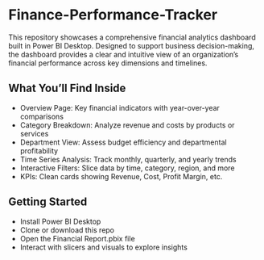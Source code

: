# Finance-Performance-Tracker

This repository showcases a comprehensive financial analytics dashboard built in Power BI Desktop. Designed to support business decision-making, the dashboard provides a clear and intuitive view of an organization’s financial performance across key dimensions and timelines.


## What You’ll Find Inside
- Overview Page: Key financial indicators with year-over-year comparisons
- Category Breakdown: Analyze revenue and costs by products or services
- Department View: Assess budget efficiency and departmental profitability
- Time Series Analysis: Track monthly, quarterly, and yearly trends
- Interactive Filters: Slice data by time, category, region, and more
- KPIs: Clean cards showing Revenue, Cost, Profit Margin, etc.

 ## Getting Started
- Install Power BI Desktop
- Clone or download this repo
- Open the Financial Report.pbix file
- Interact with slicers and visuals to explore insights

